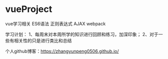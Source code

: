 # vueProject
vue学习相关
ES6语法
正则表达式
AJAX
webpack

学习计划：
1、每周末对本周所学的知识进行回顾和练习，加深印象；
2、对于一些有相关性的只是进行类比和总结

个人github博客：https://zhangyunpeng0506.github.io/